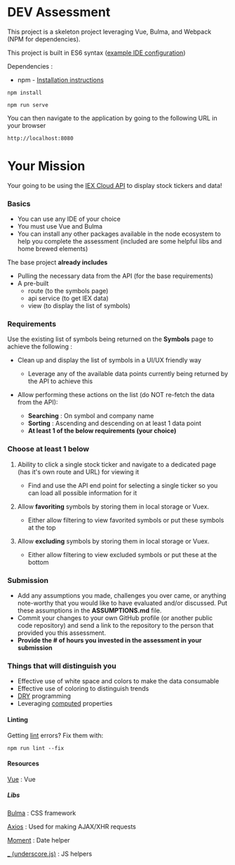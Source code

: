 # DEV Assessment

This project is a skeleton project leveraging Vue, Bulma, and Webpack (NPM for dependencies).

This project is built in ES6 syntax ([example IDE configuration](https://stackoverflow.com/questions/35425915/how-do-i-enable-es6-syntax-in-webstorm))


Dependencies : 
- npm - [Installation instructions](https://www.npmjs.com/get-npm)


```
npm install

npm run serve
```

You can then navigate to the application by going to the following URL in your browser 

```
http://localhost:8080
```


# Your Mission
Your going to be using the [IEX Cloud API](https://iexcloud.io/docs/api/#collections) to display stock tickers and data!

### Basics

- You can use any IDE of your choice
- You must use Vue and Bulma
- You can install any other packages available in the node ecosystem to help you complete the assessment (included are some helpful libs and home brewed elements)

The base project **already includes** 
- Pulling the necessary data from the API (for the base requirements)
- A pre-built 
    - route (to the symbols page)
    - api service (to get IEX data)
    - view (to display the list of symbols)

### Requirements
Use the existing list of symbols being returned on the **Symbols** page to achieve the following :

- Clean up and display the list of symbols in a UI/UX friendly way
    - Leverage any of the available data points currently being returned by the API to achieve this

- Allow performing these actions on the list (do NOT re-fetch the data from the API):
    - **Searching** : On symbol and company name
    - **Sorting** : Ascending and descending on at least 1 data point
    - **At least 1 of the below requirements (your choice)**


### Choose at least 1 below

1. Ability to click a single stock ticker and navigate to a dedicated page (has it's own route and URL) for viewing it
    - Find and use the API end point for selecting a single ticker so you can load all possible information for it
            
2. Allow **favoriting** symbols by storing them in local storage or Vuex. 
    - Either allow filtering to view favorited symbols or put these symbols at the top

3. Allow **excluding** symbols by storing them in local storage or Vuex.
    - Either allow filtering to view excluded symbols or put these at the bottom


### Submission
- Add any assumptions you made, challenges you over came, or anything note-worthy that you would like to have evaluated and/or discussed. Put these assumptions in the **ASSUMPTIONS.md** file.
- Commit your changes to your own GitHub profile (or another public code repository) and send a link to the repository to the person that provided you this assessment. 
- **Provide the # of hours you invested in the assessment in your submission**


### Things that will distinguish you
- Effective use of white space and colors to make the data consumable
- Effective use of coloring to distinguish trends 
- [DRY](https://en.wikipedia.org/wiki/Don%27t_repeat_yourself) programming
- Leveraging [computed](https://vuejs.org/v2/guide/computed.html) properties

#### Linting
Getting [lint](https://eslint.org/) errors? Fix them with:

```
npm run lint --fix
```

#### Resources
[Vue](https://vuejs.org/v2/guide/) : Vue

##### Libs
[Bulma](https://bulma.io/documentation/) : CSS framework

[Axios](https://github.com/axios/axios) : Used for making AJAX/XHR requests

[Moment](https://momentjs.com/docs/) : Date helper

[_ (underscore.js)](https://underscorejs.org/) : JS helpers
